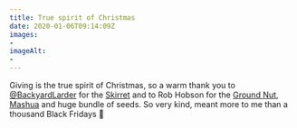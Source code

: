 ```yaml
---
title: True spirit of Christmas
date: 2020-01-06T09:14:09Z
images:
- 
imageAlt:
- 
---
```


Giving is the true spirit of Christmas, so a warm thank you to [@BackyardLarder](https://twitter.com/BackyardLarder) for the [Skirret](https://pfaf.org/user/plant.aspx?LatinName=Sium+sisarum) and to Rob Hobson for the [Ground Nut](https://pfaf.org/user/plant.aspx?latinname=Apios+americana), [Mashua](https://pfaf.org/user/plant.aspx?latinname=Tropaeolum+tuberosum) and huge bundle of seeds. So very kind, meant more to me than a thousand Black Fridays 🙂
